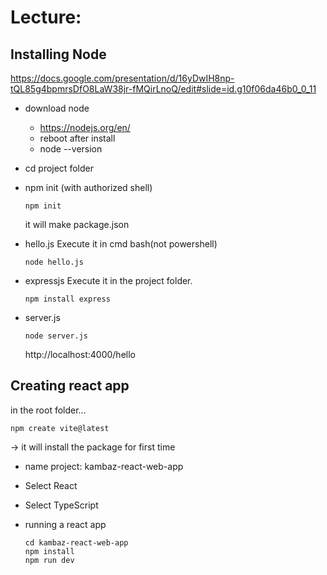 # Lecture:

## Installing Node
https://docs.google.com/presentation/d/16yDwIH8np-tQL85g4bpmrsDfO8LaW38jr-fMQirLnoQ/edit#slide=id.g10f06da46b0_0_11

- download node
    - https://nodejs.org/en/
    - reboot after install
    - node --version
- cd project folder
- npm init (with authorized shell)
    ```
    npm init
    ```
    it will make package.json


- hello.js
    Execute it in cmd bash(not powershell)
    ```
    node hello.js
    ```

- expressjs
    Execute it in the project folder.
    ```
    npm install express
    ```

- server.js
    ```
    node server.js
    ```

    http://localhost:4000/hello

## Creating react app
in the root folder...
```
npm create vite@latest
```
-> it will install the package for first time

- name project: kambaz-react-web-app
- Select React
- Select TypeScript

- running a react app
    ```
    cd kambaz-react-web-app
    npm install
    npm run dev
    ```